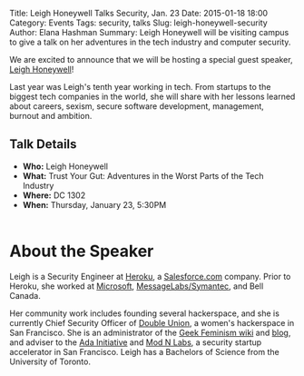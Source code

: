 Title: Leigh Honeywell Talks Security, Jan. 23
Date: 2015-01-18 18:00
Category: Events
Tags: security, talks
Slug: leigh-honeywell-security
Author: Elana Hashman
Summary: Leigh Honeywell will be visiting campus to give a talk on her adventures in the tech industry and computer security.

We are excited to announce that we will be hosting a special guest speaker,
[Leigh Honeywell](http://hypatia.ca/)!

Last year was Leigh's tenth year working in tech. From startups to the biggest
tech companies in the world, she will share with her lessons learned about
careers, sexism, secure software development, management, burnout and ambition.

## Talk Details ##

+ **Who:** Leigh Honeywell
+ **What:** Trust Your Gut: Adventures in the Worst Parts of the Tech Industry
+ **Where:** DC 1302
+ **When:** Thursday, January 23, 5:30PM
<br><br>

# About the Speaker #

Leigh is a Security Engineer at [Heroku](https://heroku.com/), a
[Salesforce.com](https://salesforce.com/) company. Prior to Heroku, she
worked at [Microsoft](http://microsoft.com/msrc),
[MessageLabs/Symantec](http://www.symantec.com/products-solutions/families/?fid=symantec-cloud),
and Bell Canada.

Her community work includes founding several hackerspace, and she is
currently Chief Security Officer of [Double Union](http://doubleunion.org/),
a women's hackerspace in San Francisco. She is an administrator of the [Geek
Feminism wiki](http://geekfeminism.wikia.com/) and
[blog](http://geekfeminism.org/), and adviser to the [Ada
Initiative](http://adainitiative.org/) and [Mod N Labs](http://modnlabs.com/),
a security startup accelerator in San Francisco. Leigh has a Bachelors of
Science from the University of Toronto.
